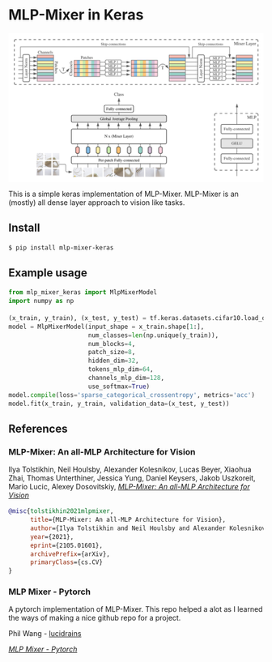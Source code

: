 # MLP-Mixer in Keras
<img align='center' src='mlp-mixer.png'>


This is a simple keras implementation of MLP-Mixer. MLP-Mixer is an (mostly) all dense layer approach to vision like tasks.
## Install
```bash
$ pip install mlp-mixer-keras
```

## Example usage
```python
from mlp_mixer_keras import MlpMixerModel 
import numpy as np

(x_train, y_train), (x_test, y_test) = tf.keras.datasets.cifar10.load_data()
model = MlpMixerModel(input_shape = x_train.shape[1:],
                      num_classes=len(np.unique(y_train)), 
                      num_blocks=4, 
                      patch_size=8,
                      hidden_dim=32, 
                      tokens_mlp_dim=64,
                      channels_mlp_dim=128,
                      use_softmax=True)
model.compile(loss='sparse_categorical_crossentropy', metrics='acc')
model.fit(x_train, y_train, validation_data=(x_test, y_test))
```


## References

### MLP-Mixer: An all-MLP Architecture for Vision
Ilya Tolstikhin, Neil Houlsby, Alexander Kolesnikov, Lucas Beyer, Xiaohua Zhai, Thomas Unterthiner, Jessica Yung, Daniel Keysers, Jakob Uszkoreit, Mario Lucic, Alexey Dosovitskiy, [*MLP-Mixer: An all-MLP Architecture for Vision*](https://arxiv.org/abs/2105.01601)

```bibtex
@misc{tolstikhin2021mlpmixer,
      title={MLP-Mixer: An all-MLP Architecture for Vision}, 
      author={Ilya Tolstikhin and Neil Houlsby and Alexander Kolesnikov and Lucas Beyer and Xiaohua Zhai and Thomas Unterthiner and Jessica Yung and Daniel Keysers and Jakob Uszkoreit and Mario Lucic and Alexey Dosovitskiy},
      year={2021},
      eprint={2105.01601},
      archivePrefix={arXiv},
      primaryClass={cs.CV}
}
```

### MLP Mixer - Pytorch
A pytorch implementation of MLP-Mixer. This repo helped a alot as I learned the ways of making a nice github repo for a project.

Phil Wang - [lucidrains](https://github.com/lucidrains)

 [*MLP Mixer - Pytorch*](https://github.com/lucidrains/mlp-mixer-pytorch)